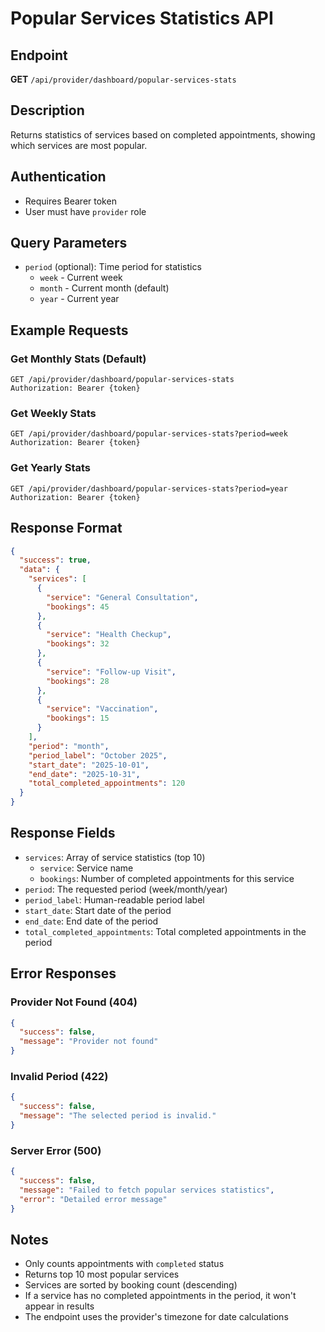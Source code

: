# Popular Services Statistics API

## Endpoint
**GET** `/api/provider/dashboard/popular-services-stats`

## Description
Returns statistics of services based on completed appointments, showing which services are most popular.

## Authentication
- Requires Bearer token
- User must have `provider` role

## Query Parameters
- `period` (optional): Time period for statistics
  - `week` - Current week
  - `month` - Current month (default)
  - `year` - Current year

## Example Requests

### Get Monthly Stats (Default)
```
GET /api/provider/dashboard/popular-services-stats
Authorization: Bearer {token}
```

### Get Weekly Stats
```
GET /api/provider/dashboard/popular-services-stats?period=week
Authorization: Bearer {token}
```

### Get Yearly Stats
```
GET /api/provider/dashboard/popular-services-stats?period=year
Authorization: Bearer {token}
```

## Response Format

```json
{
  "success": true,
  "data": {
    "services": [
      {
        "service": "General Consultation",
        "bookings": 45
      },
      {
        "service": "Health Checkup", 
        "bookings": 32
      },
      {
        "service": "Follow-up Visit",
        "bookings": 28
      },
      {
        "service": "Vaccination",
        "bookings": 15
      }
    ],
    "period": "month",
    "period_label": "October 2025",
    "start_date": "2025-10-01",
    "end_date": "2025-10-31",
    "total_completed_appointments": 120
  }
}
```

## Response Fields

- `services`: Array of service statistics (top 10)
  - `service`: Service name
  - `bookings`: Number of completed appointments for this service
- `period`: The requested period (week/month/year)
- `period_label`: Human-readable period label
- `start_date`: Start date of the period
- `end_date`: End date of the period
- `total_completed_appointments`: Total completed appointments in the period

## Error Responses

### Provider Not Found (404)
```json
{
  "success": false,
  "message": "Provider not found"
}
```

### Invalid Period (422)
```json
{
  "success": false,
  "message": "The selected period is invalid."
}
```

### Server Error (500)
```json
{
  "success": false,
  "message": "Failed to fetch popular services statistics",
  "error": "Detailed error message"
}
```

## Notes

- Only counts appointments with `completed` status
- Returns top 10 most popular services
- Services are sorted by booking count (descending)
- If a service has no completed appointments in the period, it won't appear in results
- The endpoint uses the provider's timezone for date calculations
